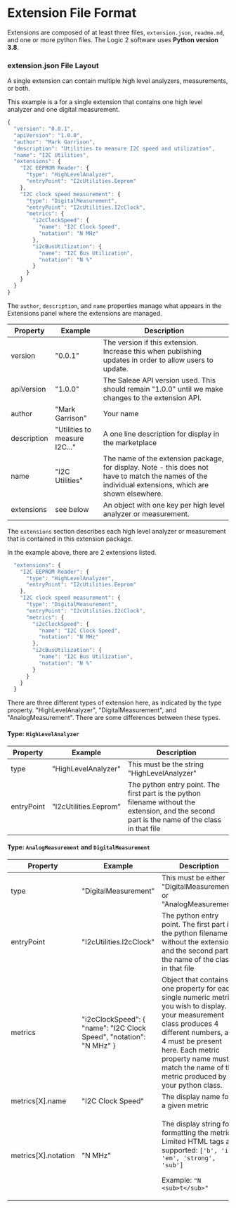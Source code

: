 # Extension File Format

Extensions are composed of at least three files, `extension.json`, `readme.md`, and one or more python files. The Logic 2 software uses **Python version 3.8**.

### extension.json File Layout

A single extension can contain multiple high level analyzers, measurements, or both.

This example is a for a single extension that contains one high level analyzer and one digital measurement.

```javascript
{
  "version": "0.0.1",
  "apiVersion": "1.0.0",
  "author": "Mark Garrison",
  "description": "Utilities to measure I2C speed and utilization",
  "name": "I2C Utilities",
  "extensions": {
    "I2C EEPROM Reader": {
      "type": "HighLevelAnalyzer",
      "entryPoint": "I2cUtilities.Eeprom"
    },
    "I2C clock speed measurement": {
      "type": "DigitalMeasurement",
      "entryPoint": "I2cUtilities.I2cClock",
      "metrics": {
        "i2cClockSpeed": {
          "name": "I2C Clock Speed",
          "notation": "N MHz"
        },
        "i2cBusUtilization": {
          "name": "I2C Bus Utilization",
          "notation": "N %"
        }
      }
    }
  }
}
```

The `author`, `description`, and `name` properties manage what appears in the Extensions panel where the extensions are managed.&#x20;

| Property    | Example                       | Description                                                                                                                                           |
| ----------- | ----------------------------- | ----------------------------------------------------------------------------------------------------------------------------------------------------- |
| version     | "0.0.1"                       | The version if this extension. Increase this when publishing updates in order to allow users to update.                                               |
| apiVersion  | "1.0.0"                       | The Saleae API version used. This should remain "1.0.0" until we make changes to the extension API.                                                   |
| author      | "Mark Garrison"               | Your name                                                                                                                                             |
| description | "Utilities to measure I2C..." | A one line description for display in the marketplace                                                                                                 |
| name        | "I2C Utilities"               | The name of the extension package, for display. Note - this does not have to match the names of the individual extensions, which are shown elsewhere. |
| extensions  | see below                     | An object with one key per high level analyzer or measurement.                                                                                        |

The `extensions`  section describes each high level analyzer or measurement that is contained in this extension package.

In the example above, there are 2 extensions listed.

```javascript
  "extensions": {
    "I2C EEPROM Reader": {
      "type": "HighLevelAnalyzer",
      "entryPoint": "I2cUtilities.Eeprom"
    },
    "I2C clock speed measurement": {
      "type": "DigitalMeasurement",
      "entryPoint": "I2cUtilities.I2cClock",
      "metrics": {
        "i2cClockSpeed": {
          "name": "I2C Clock Speed",
          "notation": "N MHz"
        },
        "i2cBusUtilization": {
          "name": "I2C Bus Utilization",
          "notation": "N %"
        }
      }
    }
  }
```

There are three different types of extension here, as indicated by the type property. "HighLevelAnalyzer", "DigitalMeasurement", and "AnalogMeasurement". There are some differences between these types.

#### Type: `HighLevelAnalyzer`

| Property   | Example               | Description                                                                                                                                    |
| ---------- | --------------------- | ---------------------------------------------------------------------------------------------------------------------------------------------- |
| type       | "HighLevelAnalyzer"   | This must be the string "HighLevelAnalyzer"                                                                                                    |
| entryPoint | "I2cUtilities.Eeprom" | The python entry point. The first part is the python filename without the extension, and the second part is the name of the class in that file |

#### Type: `AnalogMeasurement` and `DigitalMeasurement`

| Property             | Example                                                             | Description                                                                                                                                                                                                                                                          |
| -------------------- | ------------------------------------------------------------------- | -------------------------------------------------------------------------------------------------------------------------------------------------------------------------------------------------------------------------------------------------------------------- |
| type                 | "DigitalMeasurement"                                                | This must be either "DigitalMeasurement" or "AnalogMeasurement"                                                                                                                                                                                                      |
| entryPoint           | "I2cUtilities.I2cClock"                                             | The python entry point. The first part is the python filename without the extension, and the second part is the name of the class in that file                                                                                                                       |
| metrics              | "i2cClockSpeed": { "name": "I2C Clock Speed", "notation": "N MHz" } | Object that contains one property for each single numeric metric you wish to display. If your measurement class produces 4 different numbers, all 4 must be present here. Each metric property name must match the name of the metric produced by your python class. |
| metrics\[X].name     | "I2C Clock Speed"                                                   | The display name for a given metric                                                                                                                                                                                                                                  |
| metrics\[X].notation | "N MHz"                                                             | <p>The display string for formatting the metric. Limited HTML tags are supported: <code>['b', 'i', 'em', 'strong', 'sub']</code> </p><p>Example: <code>"N &#x3C;sub>t&#x3C;/sub>"</code></p>                                                                         |

